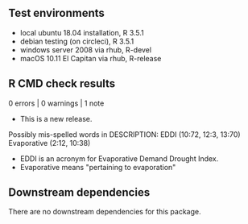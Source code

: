 ## Test environments

* local ubuntu 18.04 installation, R 3.5.1
* debian testing (on circleci), R 3.5.1
* windows server 2008 via rhub, R-devel
* macOS 10.11 El Capitan via rhub, R-release


## R CMD check results

0 errors | 0 warnings | 1 note

* This is a new release.

Possibly mis-spelled words in DESCRIPTION:
  EDDI (10:72, 12:3, 13:70)
  Evaporative (2:12, 10:38)
  
- EDDI is an acronym for Evaporative Demand Drought Index.
- Evaporative means "pertaining to evaporation"


## Downstream dependencies

There are no downstream dependencies for this package.